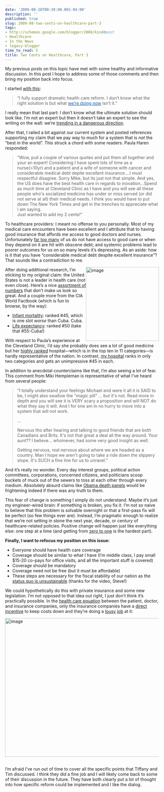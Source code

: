 ```yaml
---
date: '2009-08-28T00:30:00.001-04:00'
description: ''
published: true
slug: 2009-08-two-cents-on-healthcare-part-3
tags:
- http://schemas.google.com/blogger/2008/kind#post
- Healthcare
- In the News
- legacy-blogger
time_to_read: 5
title: Two Cents on Healthcare, Part 3
---
```


<p>My previous posts on this topic have met with some healthy and informative discussion. In this post I hope to address some of those comments and then bring my position back into focus.</p>  <p>I started <a href="http://blog.wassupy.com/2009/08/two-cents-on-healthcare.html">with this</a>:</p>  <blockquote>   <p>“I fully support dramatic health care reform. I don’t know what the right solution is but what <a href="http://www.photius.com/rankings/healthranks.html"><font color="#0066cc">we’re doing now</font></a> isn’t it.”</p> </blockquote>  <p>I really mean that last part: I don’t know what the ultimate solution should look like. I’m not an expert but then it doesn’t take an expert to see the writing on the wall: we’re <a href="http://cbo.gov/ftpdocs/103xx/doc10311/06-16-ConradLetter.htm">trending in a dangerous direction</a>.</p>  <p>After that, I railed a bit against our current system and posted references supporting my claim that we pay way to much for a system that is <em>not</em> the “best in the world”. This struck a chord with some readers. Paula Haren responded:</p>  <blockquote>   <p>“Wow, pull a couple of various quotes and put them all together and your an expert! Considering I have spent lots of time as a nurse(&gt;10yr) and a patient and a wife of someone with cancer and considerable medical debt depite excellent insurance....I must respectful disagree. Sorry Mike, but its just not that simple. And yes, the US does have the best health care in regards to inovation...Spend as much time at Cleveland Clinic as I have and you will see all these people who's socialized medicine has under or miss served (or did not serve at all) their medical needs. I think you would have to put down The New York Times and get in the trenches to appreciate what I am saying.      <br />Just wanted to add my 2 cents!”</p> </blockquote>  <p>To healthcare providers: I meant no offense to you personally. Most of my medical care encounters have been excellent and I attribute that to having good insurance that affords me access to good doctors and nurses. Unfortunately <a href="http://www.cbpp.org/cms/index.cfm?fa=view&amp;id=621">far too many</a> of us do not have access to good care or when they depend on it are hit with obscene debt; and systemic problems lead to poorer outcomes for us on so many levels it’s depressing. As an aside: how is it that you have “considerable medical debt despite excellent insurance”? That sounds like a contradiction to me.</p>  <p><a href="https://www.cia.gov/library/publications/the-world-factbook/rankorder/2091rank.html"></a></a><a href="http://lh5.ggpht.com/_IKD9WtY5kxU/SpddWVfICMI/AAAAAAAAAhQ/vCjHyuv_V8s/s1600-h/image%5B18%5D.png"><img align="right" alt="image" border="0" height="242" src="http://lh3.ggpht.com/_IKD9WtY5kxU/SpddW3bMfQI/AAAAAAAAAhU/NU3o_XumKuo/image_thumb%5B12%5D.png?imgmax=800" style="border-bottom: 0px; border-left: 0px; display: inline; margin-left: 0px; border-top: 0px; margin-right: 0px; border-right: 0px;" title="image" width="239" /></a>After doing additional research, I’m sticking to my original claim: the United States is not a leader in health care (not even close). Here’s a nice <a href="http://www.huppi.com/kangaroo/L-healthcare.htm">assortment of numbers</a> that don’t make us look so great. And a couple more from the CIA World Factbook (which is fun to browse, by the way):</p>  <ul>   <li><a href="https://www.cia.gov/library/publications/the-world-factbook/rankorder/2091rank.html">Infant mortality</a>: <a href="https://www.cia.gov/library/publications/the-world-factbook/rankorder/2091rank.html"></a></a>ranked #45, which is one slot <em>worse</em> than Cuba. Cuba. </li>    <li><a href="https://www.cia.gov/library/publications/the-world-factbook/rankorder/2102rank.html">Life expectancy</a>: ranked #50 (take that #55-Cuba!)</li> </ul>  <p>With respect to Paula’s experience at the Cleveland Clinic, I’d say she probably does see a lot of good medicine but her <a href="http://health.usnews.com/health/best-hospitals/cleveland-clinic-foundation-6410670">highly ranked</a> hospital—which is in the top ten in 11 categories—is hardly representative of the nation. In contrast, <a href="http://health.usnews.com/health/best-hospitals/akron-general-medical-center-6410010">my hospital</a> ranks in only two categories and gets an unimpressive #45 in each.</p>  <p>In addition to anecdotal counterclaims like that, I’m also seeing a lot of fear. This comment from Miki Hempleman is representative of what I’ve heard from several people: </p>  <blockquote>   <p>“I totally understand your feelings Michael and were it all it is SAID to be, I might also swallow the &quot;magic pill&quot; ... but it's not. Read more in depth and you will see it is VERY scary a proposition and will NOT do what they say it will. And I for one am in no hurry to move into a system that will not work.</p>    <p>…</p>    <p>Nervous tho after hearing and talking to good friends that are both Canadians and Brits. It's not that great a deal all the way around. Your aunt?? I believe... whomever, had some very good insight as well. </p>    <p>Getting nervous, real nervous about where we are headed as a country. Man I hope we aren't going to take a ride down the slippery slope. It's SUCH a fine line for us to unravel.”</p> </blockquote>  <p>And it’s really no wonder. Every day interest groups, political action committees, corporations, concerned citizens, and politicians scoop buckets of muck out of the sewers to toss at each other through every medium. Absolutely absurd claims like <a href="http://www.factcheck.org/2009/08/palin-vs-obama-death-panels/">Obama death panels</a> would be frightening indeed if there was any truth to them.</p>  <p>This fear of change is something I simply do not understand. Maybe it’s just my engineer-wired brain: if something is broken, you fix it. I’m not so naive to believe that this problem is solvable overnight or that a first-pass fix will be perfect (so few things ever are). Instead, I’m pragmatic enough to realize that we’re not setting in stone the next year, decade, or century of healthcare-related policies. Positive change will happen just like everything else: one step at a time (and getting from <a href="http://www.zefrank.com/zesblog/archives/2007/11/on_feeling_unin.html">zero to one</a> is the hardest part).</p>  <p><strong>Finally, I want to refocus my position on this issue: </strong></p>  <ul>   <li>Everyone should have health care coverage</li>    <li>Coverage should be similar to what I have (I’m middle class, I pay small $15-20 co-pays for office visits, and all the important stuff is covered)</li>    <li>Coverage should be mandatory</li>    <li>Coverage need not be free (but it must be affordable)</li>    <li>These steps are necessary for the fiscal stability of our nation as the <a href="http://www.youtube.com/watch?v=Jng4TnKqy6A">status quo is unsustainable</a> (thanks for the video, Steve!)</li> </ul>  <p>We could hypothetically do this with private insurance and some new legislation. I’m not opposed to that idea out right, I just don’t think it’s practically possible. In the <a href="http://digitalroam.typepad.com/digital_roam/2009/08/american-health-care-on-4-napkins-now-all-together.html">health care equation</a> between the patient, doctor, and insurance companies, only the insurance companies have a <a href="http://www.npr.org/blogs/money/2009/08/hear_taking_health_care_to_the.html">direct incentive</a> to keep costs down and they’re doing a <a href="http://cbo.gov/ftpdocs/89xx/doc8948/01-31-Testimony.shtml#1086784">lousy</a>&#160;<a href="http://cbo.gov/ftpdocs/89xx/doc8948/01-31-Testimony.shtml#1087043">job</a> at it:</p>  <p><img alt="image" border="0" height="455" src="http://lh4.ggpht.com/_IKD9WtY5kxU/SpddXs22lII/AAAAAAAAAhg/181SGtN4NaQ/image%5B19%5D.png?imgmax=800" style="border-bottom: 0px; border-left: 0px; display: block; float: none; margin-left: auto; border-top: 0px; margin-right: auto; border-right: 0px;" title="image" width="642" />&#160;</p>  <p>I’m afraid I’ve run out of time to cover all the specific points that Tiffany and Tim discussed. I think they did a fine job and I will likely come back to some of their discussion in the future. They have both clearly put a lot of thought into how specific reform could be implemented and I like the dialog.</p>